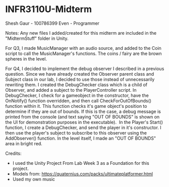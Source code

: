 # INFR3110U-Midterm
Shesh Gaur - 100786399
Even - Programmer

Notes:
Any new files I added/created for this midterm are included in the "MidtermStuff" folder in Unity.

For Q3, I made MusicManager with an audio source, and added to the Coin script to call the MusicManager's functions. The coins / fairy are the brown spheres in the level.

For Q4, I decided to implement the debug observer I described in a previous question. Since we have already created the Observer parent class and Subject class in our lab, I decided to use those instead of unnecessarily rewriting them. I created the DebugChecker class which is a child of Observer, and added a subject to the PlayerController script.
In DebugChecker, I check for a gameobject in the constructor, have the OnNotify() function overridden, and then call CheckForOutOfBounds() function within it. This function checks it's game object's position to determine if they are out of bounds. If this is the case, a debug message is printed from the console (and text saying "OUT OF BOUNDS" is shown on the UI for demonstration purposes in the executable). 
In the Player's Start() function, I create a DebugChecker, and send the player in it's constructor. I then use the player's subject to subscribe to this observer using the AddObserver() function.
In the level itself, I made an "OUT OF BOUNDS" area in bright red.

Credits:
- I used the Unity Project From Lab Week 3 as a Foundation for this project.
- Models from: https://quaternius.com/packs/ultimateplatformer.html 
- Used my own music
